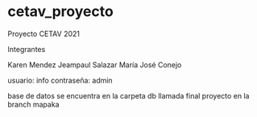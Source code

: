 # cetav_proyecto
Proyecto CETAV 2021

Integrantes

Karen Mendez
Jeampaul Salazar
María José Conejo

usuario: info
contraseña: admin

base de datos se encuentra en la carpeta db llamada final
 proyecto en la branch mapaka
 
